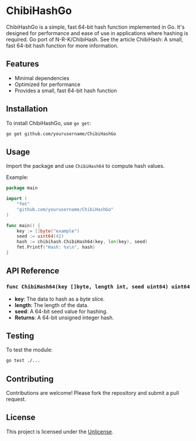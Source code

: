 
# ChibiHashGo

ChibiHashGo is a simple, fast 64-bit hash function implemented in Go. It's designed for performance and ease of use in applications where hashing is required.
Go port of N-R-K/ChibiHash. See the article ChibiHash: A small, fast 64-bit hash function for more information.

## Features
- Minimal dependencies
- Optimized for performance
- Provides a small, fast 64-bit hash function

## Installation

To install ChibiHashGo, use `go get`:

```bash
go get github.com/yourusername/ChibiHashGo
```

## Usage

Import the package and use `ChibiHash64` to compute hash values.

Example:

```go
package main

import (
    "fmt"
    "github.com/yourusername/ChibiHashGo"
)

func main() {
    key := []byte("example")
    seed := uint64(42)
    hash := chibihash.ChibiHash64(key, len(key), seed)
    fmt.Printf("Hash: %x\n", hash)
}
```

## API Reference

### `func ChibiHash64(key []byte, length int, seed uint64) uint64`

- **key**: The data to hash as a byte slice.
- **length**: The length of the data.
- **seed**: A 64-bit seed value for hashing.
- **Returns**: A 64-bit unsigned integer hash.

## Testing

To test the module:

```bash
go test ./...
```

## Contributing

Contributions are welcome! Please fork the repository and submit a pull request.

## License

This project is licensed under the [Unlicense](https://unlicense.org/).
